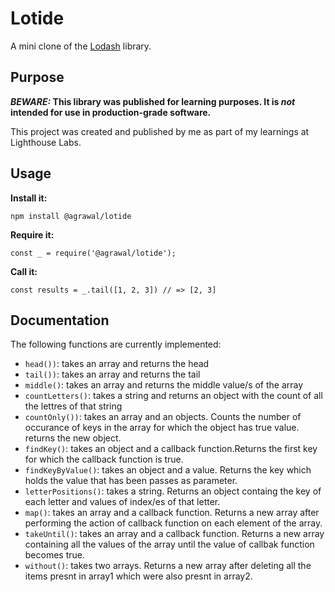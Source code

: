 # Lotide

A mini clone of the [Lodash](https://lodash.com) library.

## Purpose

**_BEWARE:_ This library was published for learning purposes. It is _not_ intended for use in production-grade software.**

This project was created and published by me as part of my learnings at Lighthouse Labs. 

## Usage

**Install it:**

`npm install @agrawal/lotide`

**Require it:**

`const _ = require('@agrawal/lotide');`

**Call it:**

`const results = _.tail([1, 2, 3]) // => [2, 3]`

## Documentation
The following functions are currently implemented:

* `head())`: takes an array and returns the head
* `tail())`: takes an array and returns the tail
* `middle()`: takes an array and returns the middle value/s of the array
* `countLetters()`: takes a string and returns an object with the count of all the lettres of that string
* `countOnly())`: takes an array and an objects. Counts the number of occurance of keys in the array for which the object has true value. returns the new object.
* `findKey()`: takes an object and a callback function.Returns the first key for which the callback function is true.
* `findKeyByValue()`: takes an object and a value. Returns the key which holds the value that has been passes as parameter.
* `letterPositions()`: takes a string. Returns an object containg the key of each letter and values of index/es of that letter.
* `map()`: takes an array and a callback function. Returns a new array after performing the action of callback function on each element of the array.
* `takeUntil()`: takes an array and a callback function. Returns a new array containing all the values of the array until the value of callbak function becomes true.
* `without()`: takes two arrays. Returns a new array after deleting all the items presnt in array1 which were also presnt in array2.
